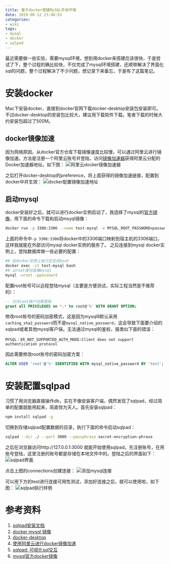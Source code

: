 ```yaml
---
title: 基于docker搭建MySQL开发环境
date: 2019-06-12 23:40:53
categories:
- wiki
tags:
- mysql
- docker
- sqlpad
---
```

最近需要做一些实验，需要mysql环境，想到用docker来搭建应该很快，于是尝试了下，整个过程的确比较快，不仅完成了mysql环境搭建，还顺带解决了界面化sql的问题，整个过程解决了不少问题，想记录下来备忘，于是有了这篇笔记。

# 安装docker
Mac下安装docker，直接到docker官网下载docker-desktop安装包安装即可。不过docker-desktop的安装包比较大，建议用下载软件下载。笔者下载的时候大约安装包超过了500M。
## docker镜像加速
因为网络原因，从docker官方仓库下载镜像速度比较慢，可以通过阿里云进行镜像加速。方法是注册一个阿里云账号并登陆，访问[镜像加速器](https://cr.console.aliyun.com/cn-hangzhou/instances/mirrors)获得阿里云分配的Docker加速器地址。如下图：
![阿里云docker镜像加速器](aliyun_mirror.jpg "阿里云docker镜像加速器")

之后打开docker-desktop的preference，将上面获得的镜像加速链接，配置到docker中并生效：
![](docker_config.jpg "docker配置镜像加速地址")

## 启动mysql
docker安装好之后，就可以进行docker实例启动了，我选择了mysql的[官方镜像](https://hub.docker.com/_/mysql)，用下面的命令下载和启动msyql镜像：
```sh
docker run -p 3306:3306 --name test-mysql -e MYSQL_ROOT_PASSWORD=password -d mysql:latest
```
上面的命令中`-p 3306:3306`将docker中的3306端口映射到宿主机的3306端口，这样我就能在外部访问mysql docker实例的服务了。
之后连接到mysql docker实例上，登陆数据库做一些必要的配置：
```sh
## 在docker实例上执行交互式bash
docker exec -it test-mysql bash
## 以root身份连接mysql
mysql -uroot -ppassowrd

```
配置root账号可以远程登陆mysql（主要是方便测试，实际工程当然是不推荐的）：
```sql
-- 允许root账户远程登陆
grant all PRIVILEGES on *.* to root@'%' WITH GRANT OPTION;
```

修改root账号的密码加密模式，这是因为mysql8默认采用`caching_sha2_password`而不是`mysql_native_password`，这会导致下面要介绍的sqlpad或者其他mysql客户端，无法通过mysql的鉴权，报类似下面的错误：
```text
MYSQL：ER_NOT_SUPPORTED_AUTH_MODE:Client does not support authentication protocol
```
因此需要修改root账号的密码加密方案：
```sql
ALTER USER 'root'@'%' IDENTIFIED WITH mysql_native_password BY 'test';
```

# 安装配置sqlpad
习惯了用浏览器直接操作db，实在不像安装客户端，偶然发现了sqlpad，经过简单的配置就能用起来，简直惊为天人。首先安装sqlpad：
```sh
npm install sqlpad -g
```
切换到存储sqlpad配置数据的目录，执行下面的命令启动sqlpad：
```sh
sqlpad --dir ./ --port 3000 --passphrase secret-encryption-phrase
```
之后在浏览器访问http://127.0.0.1:3000 就能开始使用sqlpad。先注册账号，在用账号登陆，这里注册的账号都是存储在本地文件中的。登陆之后的界面如下：
![](sqlpad_create_connection.jpg "sqlpad界面")

点击上图的connections创建连接：
![](connection.jpg "添加mysql连接")

可以用下方的test进行连接可用性测试，添加好连接之后，就可以使用啦，如下图：
![](example.jpg "sqlpad执行样例")

# 参考资料
1. [sqlpad安装文档](http://rickbergfalk.github.io/sqlpad/installation-and-administration/)
2. [docker mysql 镜像](https://hub.docker.com/_/mysql)
3. [docker-desktop](https://www.docker.com/products/docker-desktop)
4. [使用阿里云进行docker镜像加速](https://yq.aliyun.com/articles/29941)
5. [sqlpad: 可视化sql交互](https://github.com/rickbergfalk/sqlpad)
6. [mysql官方docker镜像](https://hub.docker.com/_/mysql)
